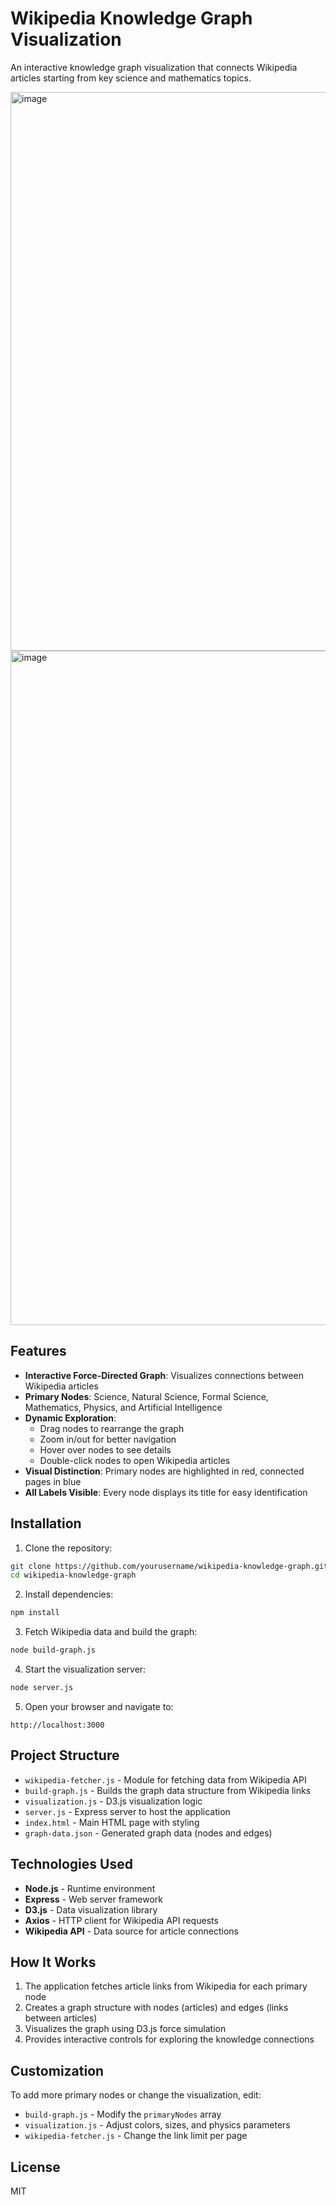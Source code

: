 # Wikipedia Knowledge Graph Visualization

An interactive knowledge graph visualization that connects Wikipedia articles starting from key science and mathematics topics.

<img width="1884" height="894" alt="image" src="https://github.com/user-attachments/assets/d555f22b-8f57-491b-9460-b872d231a7d3" />

<img width="1099" height="1079" alt="image" src="https://github.com/user-attachments/assets/6faea7e3-7782-44ba-806f-3bfeec58406f" />

## Features

- **Interactive Force-Directed Graph**: Visualizes connections between Wikipedia articles
- **Primary Nodes**: Science, Natural Science, Formal Science, Mathematics, Physics, and Artificial Intelligence
- **Dynamic Exploration**: 
  - Drag nodes to rearrange the graph
  - Zoom in/out for better navigation
  - Hover over nodes to see details
  - Double-click nodes to open Wikipedia articles
- **Visual Distinction**: Primary nodes are highlighted in red, connected pages in blue
- **All Labels Visible**: Every node displays its title for easy identification

## Installation

1. Clone the repository:
```bash
git clone https://github.com/yourusername/wikipedia-knowledge-graph.git
cd wikipedia-knowledge-graph
```

2. Install dependencies:
```bash
npm install
```

3. Fetch Wikipedia data and build the graph:
```bash
node build-graph.js
```

4. Start the visualization server:
```bash
node server.js
```

5. Open your browser and navigate to:
```
http://localhost:3000
```

## Project Structure

- `wikipedia-fetcher.js` - Module for fetching data from Wikipedia API
- `build-graph.js` - Builds the graph data structure from Wikipedia links
- `visualization.js` - D3.js visualization logic
- `server.js` - Express server to host the application
- `index.html` - Main HTML page with styling
- `graph-data.json` - Generated graph data (nodes and edges)

## Technologies Used

- **Node.js** - Runtime environment
- **Express** - Web server framework
- **D3.js** - Data visualization library
- **Axios** - HTTP client for Wikipedia API requests
- **Wikipedia API** - Data source for article connections

## How It Works

1. The application fetches article links from Wikipedia for each primary node
2. Creates a graph structure with nodes (articles) and edges (links between articles)
3. Visualizes the graph using D3.js force simulation
4. Provides interactive controls for exploring the knowledge connections

## Customization

To add more primary nodes or change the visualization, edit:
- `build-graph.js` - Modify the `primaryNodes` array
- `visualization.js` - Adjust colors, sizes, and physics parameters
- `wikipedia-fetcher.js` - Change the link limit per page

## License

MIT
